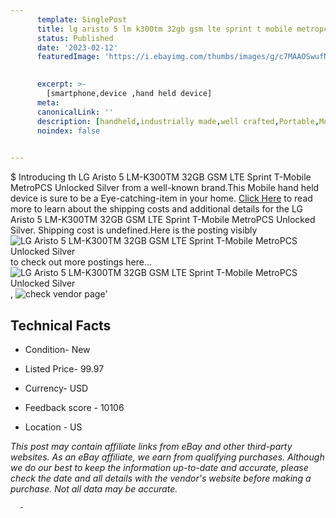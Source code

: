 ```yaml
---
      template: SinglePost
      title: lg aristo 5 lm k300tm 32gb gsm lte sprint t mobile metropcs unlocked silver
      status: Published
      date: '2023-02-12'
      featuredImage: 'https://i.ebayimg.com/thumbs/images/g/c7MAAOSwufNjr5U9/s-l225.jpg'
       

      excerpt: >-
        [smartphone,device ,hand held device]
      meta:
      canonicalLink: ''
      description: [handheld,industrially made,well crafted,Portable,Mobile,Compact,Convenient,Lightweight,Maneuverable,Man-portable,Miniature,Carriable,Hand-held,Light,Holdable,Transportable,Mobile device,Pocket-sized,On-the-go,Wireless,Cordless,Compact size,Convenient size, smartphone,device ,hand held device]
      noindex: false
      

---
```

$
      Introducing th LG Aristo 5 LM-K300TM 32GB GSM LTE Sprint T-Mobile MetroPCS Unlocked Silver from a well-known brand.This Mobile hand held device is sure to be a Eye-catching-item in your home. [Click Here](https://www.ebay.com/itm/225324997392?hash=item34766a9b10%3Ag%3Ac7MAAOSwufNjr5U9&mkevt=1&mkcid=1&mkrid=711-53200-19255-0&campid=%253CePNCampaignId%253E&customid=%253CreferenceId%253E&toolid=10049) to read more to learn about the shipping costs and additional details for the LG Aristo 5 LM-K300TM 32GB GSM LTE Sprint T-Mobile MetroPCS Unlocked Silver. Shipping cost is undefined.Here is the posting visibly ![LG Aristo 5 LM-K300TM 32GB GSM LTE Sprint T-Mobile MetroPCS Unlocked Silver](https://i.ebayimg.com/thumbs/images/g/c7MAAOSwufNjr5U9/s-l225.jpg) to check out more postings here... ![LG Aristo 5 LM-K300TM 32GB GSM LTE Sprint T-Mobile MetroPCS Unlocked Silver](https://i.ebayimg.com/images/g/c7MAAOSwufNjr5U9/s-l1600.jpg), ![check vendor page](https://origin-galleryplus.ebayimg.com/ws/web/225324997392_2_0_1/225x225.jpg,https://origin-galleryplus.ebayimg.com/ws/web/225324997392_3_0_1/225x225.jpg)'

      

 ## Technical Facts 



     
      

 - Condition- New 


      

 - Listed Price- 99.97 


      

 - Currency- USD 


      

 - Feedback score - 10106 


      

 - Location - US 


      
      

 *_This post may contain affiliate links from eBay and other third-party websites. As an eBay affiliate, we earn from qualifying purchases. Although we do our best to keep the information up-to-date and accurate, please check the date and all details with the vendor's website before making a purchase. Not all data may be accurate._*




      -
